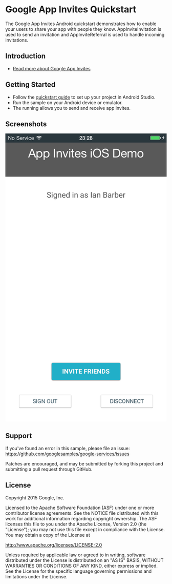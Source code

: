 Google App Invites Quickstart
=============================

The Google App Invites Android quickstart demonstrates how to enable your users to share your app with people they know.  AppInviteInvitation is used to send an invitation and AppInviteReferral is used to handle incoming invitations.

Introduction
------------

- [Read more about Google App Invites](https://developers.google.com/app-invites/)

Getting Started
---------------

- Follow the [quickstart guide](https://developers.google.com/app-invites/android/guides/start) to set up your project in Android Studio.
- Run the sample on your Android device or emulator.
- The running allows you to send and receive app invites.

Screenshots
-----------
![Screenshot](app/src/main/app-invites-sample.png)

Support
-------

If you've found an error in this sample, please file an issue:
https://github.com/googlesamples/google-services/issues

Patches are encouraged, and may be submitted by forking this project and
submitting a pull request through GitHub.

License
-------

Copyright 2015 Google, Inc.

Licensed to the Apache Software Foundation (ASF) under one or more contributor
license agreements.  See the NOTICE file distributed with this work for
additional information regarding copyright ownership.  The ASF licenses this
file to you under the Apache License, Version 2.0 (the "License"); you may not
use this file except in compliance with the License.  You may obtain a copy of
the License at

  http://www.apache.org/licenses/LICENSE-2.0

Unless required by applicable law or agreed to in writing, software
distributed under the License is distributed on an "AS IS" BASIS, WITHOUT
WARRANTIES OR CONDITIONS OF ANY KIND, either express or implied.  See the
License for the specific language governing permissions and limitations under
the License.
